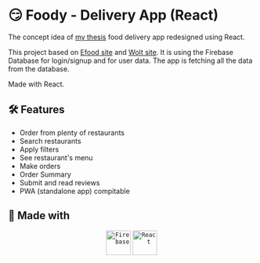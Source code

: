 # 😏 Foody - Delivery App (React)

The concept idea of [my thesis](https://foody-thesis.000webhostapp.com/index.php) food delivery app redesigned using React.

This project based on [Efood site](https://www.e-food.gr/) and [Wolt site](https://wolt.com/en/grc). It is using the Firebase Database for login/signup and for user data. The app is fetching all the data from the database.

Made with React.

## 🛠️ Features

- Order from plenty of restaurants
- Search restaurants
- Apply filters
- See restaurant's menu
- Make orders
- Order Summary
- Submit and read reviews
- PWA (standalone app) compitable

## 🚧 Made with

<div align="center">
	<code><img width="50" src="https://user-images.githubusercontent.com/25181517/189716855-2c69ca7a-5149-4647-936d-780610911353.png" alt="Firebase" title="Firebase"/></code>
	<code><img width="50" src="https://user-images.githubusercontent.com/25181517/183897015-94a058a6-b86e-4e42-a37f-bf92061753e5.png" alt="React" title="React"/></code>
</div>
